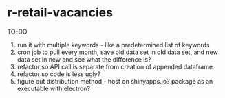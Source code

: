 # r-retail-vacancies
TO-DO

1. run it with multiple keywords - like a predetermined list of keywords
2. cron job to pull every month, save old data set in old data set, and new data set in new and see what the difference is?
3. refactor so API call is separate from creation of appended dataframe
4. refactor so code is less ugly?
5. figure out distribution method - host on shinyapps.io? package as an executable with electron?
